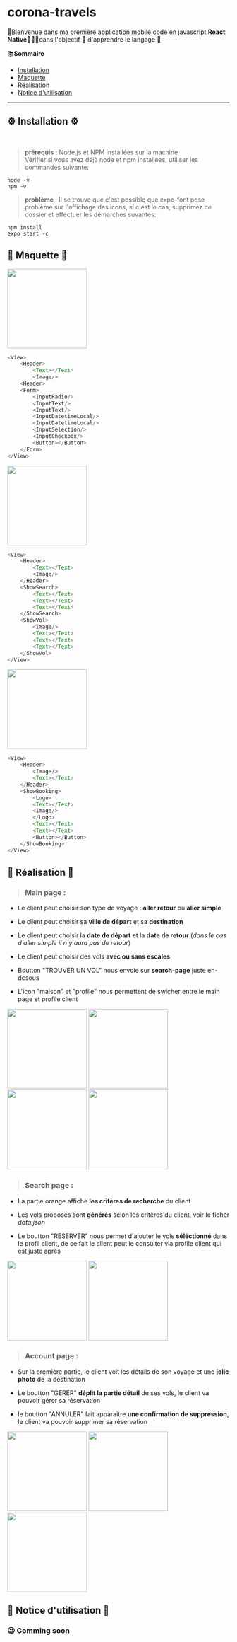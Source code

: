 # corona-travels
🙂Bienvenue dans ma première application mobile codé en javascript **React Native**🤔💭💡dans l'objectif 🏹 d'apprendre le langage 🤹

📚**Sommaire**
<ul>
<a href="#installation"><li>Installation</li></a>
<a href="#maquette"><li>Maquette</li></a>
<a href="#realisation"><li>Réalisation</li></a>
<a href="#notice"><li>Notice d'utilisation</li></a>
</ul>
<hr>


**<h2 id="installation">⚙️ Installation ⚙️</h2>**<br>
>**prérequis** : Node.js et NPM installées sur la machine<br>
Vérifier si vous avez déjà node et npm installées, utiliser les commandes suivante:<br>

<code>node -v</code><br>
<code>npm -v</code>

>**problème** : Il se trouve que c'est possible que expo-font pose problème sur l'affichage des icons, si c'est le cas, supprimez ce dossier et effectuer les démarches suvantes:<br>

<code>npm install</code><br>
<code>expo start -c</code>

**<h2 id="maquette">🎪 Maquette 🎪</h2>**

<img src="./assets/images/main-page.png" width="180">

```javascript
<View>
	<Header>
		<Text></Text>
		<Image/>
	<Header>
	<Form> 
		<InputRadio/>
		<InputText/>
		<InputText/>
		<InputDatetimeLocal/>
		<InputDatetimeLocal/>
		<InputSelection/>
		<InputCheckbox/>
		<Button></Button>
	</Form>
</View>
```

<img src="./assets/images/search-page.png" width="180">

```javascript
<View>
	<Header>
		<Text></Text>
		<Image/>
	</Header>
	<ShowSearch>
		<Text></Text>
		<Text></Text>
		<Text></Text>
	</ShowSearch>
	<ShowVol>
		<Image/>
		<Text></Text>
		<Text></Text>
		<Text></Text>
	</ShowVol>
</View>
```

<img src="./assets/images/account-page.png" width="180">

```javascript
<View>
	<Header>
		<Image/>
		<Text></Text>
	</Header>
	<ShowBooking>
		<Logo>
		<Text></Text>
		<Image/>
		</Logo>
		<Text></Text>
		<Text></Text>
		<Button></Button>
	</ShowBooking>
</View>
```

**<h2 id="realisation">🤸 Réalisation 🤸</h2>**

>**<h3>Main page :</h3>**

<ul>
    <li>
        <p>Le client peut choisir son type de voyage : <strong>aller retour</strong> ou <strong>aller simple</strong></p>
    </li>
    <li>
        <p>Le client peut choisir sa <strong>ville de départ</strong> et sa <strong>destination</strong></p>
    </li>
    <li>
        <p>Le client peut choisir la <strong>date de départ</strong> et la <strong>date de retour</strong> (<em>dans le cas d'aller simple il n'y aura pas de retour</em>)</p>
    </li>
    <li>
        <p>Le client peut choisir des vols <strong>avec ou sans escales</strong></p>
    </li>
    <li>
        <p>Boutton "TROUVER UN VOL" nous envoie sur <strong>search-page</strong> juste en-desous</p>
    </li>
    <li>
        <p>L'icon "maison" et "profile" nous permettent de swicher entre le main page et profile client</p>
    </li>
</ul>

<img src="./assets/images/realisation-main-page.png" width="180">
<img src="./assets/images/realisation-main-page3.png" width="180">
<img src="./assets/images/realisation-main-page2.png" width="180">
<img src="./assets/images/realisation-main-page4.png" width="180">

>**<h3>Search page : </h3>**

<ul>
    <li>
        <p>La partie orange affiche <strong>les critères de recherche</strong> du client</p>
    </li>
    <li>
        <p>Les vols proposés sont <strong>générés</strong> selon les critères du client, voir le ficher <em>data.json</em></p>
    </li>
    <li>
        <p>Le boutton "RESERVER" nous permet d'ajouter le vols <strong>séléctionné</strong> dans le profil client, de ce fait le client peut le consulter via profile client qui est juste après</p>
    </li>
</ul>

<img src="./assets/images/realisation-search-page.png" width="180">
<img src="./assets/images/realisation-search-page2.png" width="180">

>**<h3>Account page : </h3>**

<ul>
    <li>
        <p>Sur la première partie, le client voit les détails de son voyage et une <strong>jolie photo</strong> de la destination</p>
    </li>
    <li>
        <p>Le boutton "GERER" <strong>déplit la partie détail</strong> de ses vols, le client va pouvoir gérer sa réservation</p>
    </li>
    <li>
        <p>le boutton "ANNULER" fait apparaitre <strong>une confirmation de suppression</strong>, le client va pouvoir supprimer sa réservation</p>
    </li>
</ul>

<img src="./assets/images/realisation-account-page.png" width="180">
<img src="./assets/images/realisation-account-page2.png" width="180">
<img src="./assets/images/realisation-account-page3.png" width="180">

**<h2 id="notice">🎲 Notice d'utilisation 🎲</h2>**
<h3>😉 Comming soon</h3>